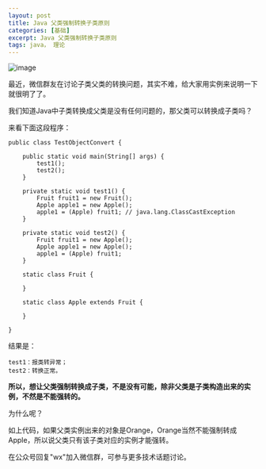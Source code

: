 ```yaml
---
layout: post
title: Java 父类强制转换子类原则
categories: [基础]
excerpt: Java 父类强制转换子类原则
tags: java， 理论  
---
```

![image](http://img.javastack.cn/17-12-20/25802617.jpg)

最近，微信群友在讨论子类父类的转换问题，其实不难，给大家用实例来说明一下就很明了了。

我们知道Java中子类转换成父类是没有任何问题的，那父类可以转换成子类吗？

来看下面这段程序：

```
public class TestObjectConvert {

	public static void main(String[] args) {
		test1();
		test2();
	}

	private static void test1() {
		Fruit fruit1 = new Fruit();
		Apple apple1 = new Apple();
		apple1 = (Apple) fruit1; // java.lang.ClassCastException
	}

	private static void test2() {
		Fruit fruit1 = new Apple();
		Apple apple1 = new Apple();
		apple1 = (Apple) fruit1;
	}

	static class Fruit {

	}

	static class Apple extends Fruit {

	}

}
```

结果是：

```
test1：报类转异常；
test2：转换正常。
```

**所以，想让父类强制转换成子类，不是没有可能，除非父类是子类构造出来的实例，不然是不能强转的。**

为什么呢？

如上代码，如果父类实例出来的对象是Orange，Orange当然不能强制转成Apple，所以说父类只有该子类对应的实例才能强转。

在公众号回复"wx"加入微信群，可参与更多技术话题讨论。
